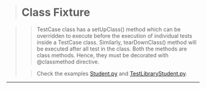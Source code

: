 > # __Class Fixture__

> > TestCase class has a setUpClass() method which can be overridden to execute before the
execution of individual tests inside a TestCase class. Similarly, tearDownClass() method
will be executed after all test in the class. Both the methods are class methods. Hence,
they must be decorated with @classmethod directive.  
>
> > Check the examples 
[Student.py](..%2F..%2FLibrary%2FStudent.py) and 
 [TestLibraryStudent.py](..%2FTestLibraryStudent.py).
>
---